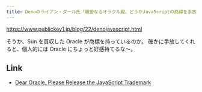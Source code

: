 ```yaml
---
title: Denoのライアン・ダール氏「親愛なるオラクル殿、どうかJavaScriptの商標を手放して」と呼びかけ － Publickey
---
```


https://www.publickey1.jp/blog/22/denojavascript.html

そうか、Sun を買収した Oracle が商標を持っているのか。
確かに手放してくれると、個人的には Oracle にちょっと好感持てるな〜。

## Link

- [Dear Oracle, Please Release the JavaScript Trademark](https://tinyclouds.org/trademark)

